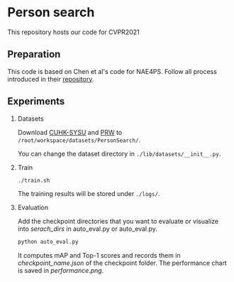 # Person search 

This repository hosts our code for CVPR2021

## Preparation

This code is based on Chen et al's code for NAE4PS.
Follow all process introduced in their [repository](https://github.com/DeanChan/NAE4PS).

## Experiments

1.  Datasets

    Download [CUHK-SYSU](https://github.com/ShuangLI59/person_search) and [PRW](https://github.com/liangzheng06/PRW-baseline) to `/root/workspace/datasets/PersonSearch/`.
    
    You can change the dataset directory in `./lib/datasets/__init__.py`.
    
2. Train
    ```bash
   ./train.sh
   ```
   The training results will be stored under `./logs/`.
   
3. Evaluation
   
    Add the checkpoint directories that you want to evaluate or visualize into *serach_dirs* in auto_eval.py or auto_eval.py.
    
    ```bash
   python auto_eval.py
   ```
   It computes mAP and Top-1 scores and records them in *checkpoint_name.json* of the checkpoint folder. The performance chart is saved in *performance.png*.
   
